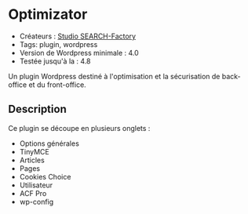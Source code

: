 # Optimizator

* Créateurs : [Studio SEARCH-Factory](http://www.search-factory.fr)
* Tags: plugin, wordpress
* Version de Wordpress minimale : 4.0
* Testée jusqu'à la : 4.8

Un plugin Wordpress destiné à l'optimisation et la sécurisation de back-office et du front-office.


## Description

Ce plugin se découpe en plusieurs onglets :

* Options générales
* TinyMCE
* Articles
* Pages
* Cookies Choice
* Utilisateur
* ACF Pro
* wp-config